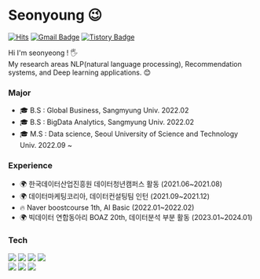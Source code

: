 # Seonyoung 😉
[![Hits](https://hits.seeyoufarm.com/api/count/incr/badge.svg?url=https%3A%2F%2Fgithub.com%2Fhaesoo9410&count_bg=%23EB8B10&title_bg=%23684327&icon=&icon_color=%23E7E7E7&title=VISIT&edge_flat=false)](https://github.com/haesoo9410) 
[![Gmail Badge](https://img.shields.io/badge/Gmail-D14836?style=flat&logo=Gmail&logoColor=white)](mailto:adbstjsdud@gmail.com) 
[![Tistory Badge](https://img.shields.io/badge/Tech%20Blog-555263?style=flat&logoColor=white)](https://haesoo9410.tistory.com/)

Hi I'm seonyeong ! 🖐️ <br/>
My research areas NLP(natural language processing), Recommendation systems, and Deep learning applications. 😊

  
### Major

- 🎓 B.S : Global Business, Sangmyung Univ. 2022.02
- 🎓 B.S : BigData Analytics, Sangmyung Univ. 2022.02
- 🎓 M.S : Data science, Seoul University of Science and Technology Univ. 2022.09 ~

### Experience

- 🌍 한국데이터산업진흥원 데이터청년캠퍼스 활동 (2021.06~2021.08)
- 🌍 데이터마케팅코리아, 데이터컨설팅팀 인턴 (2021.09~2021.12)
- 🔥 Naver boostcourse 1th, AI Basic (2022.01~2022.02)
- 🌍 빅데이터 연합동아리 BOAZ 20th, 데이터분석 부분 활동 (2023.01~2024.01)

### Tech

<img src="https://img.shields.io/badge/Python-3776AB?style=flate&logo=python&logoColor=white"/> <img src="https://img.shields.io/badge/R studio-75AADB?style=flate&logo=rstudio&logoColor=white"/> <img src="https://img.shields.io/badge/Pytorch-EE4C2C?style=flate&logo=pytorch&logoColor=white"/> <img src="https://img.shields.io/badge/Jupyter-F37626?style=flate&logo=jupyter&logoColor=white"/> <br/>
<img src="https://img.shields.io/badge/DBeaver-382923?style=flate&logo=dbeaver&logoColor=white"/> <img src="https://img.shields.io/badge/Linux-FCC624?style=flate&logo=linux&logoColor=white"/> <img src="https://img.shields.io/badge/Amazon aws-232F3E?style=flate&logo=amazonaws&logoColor=white"/>
